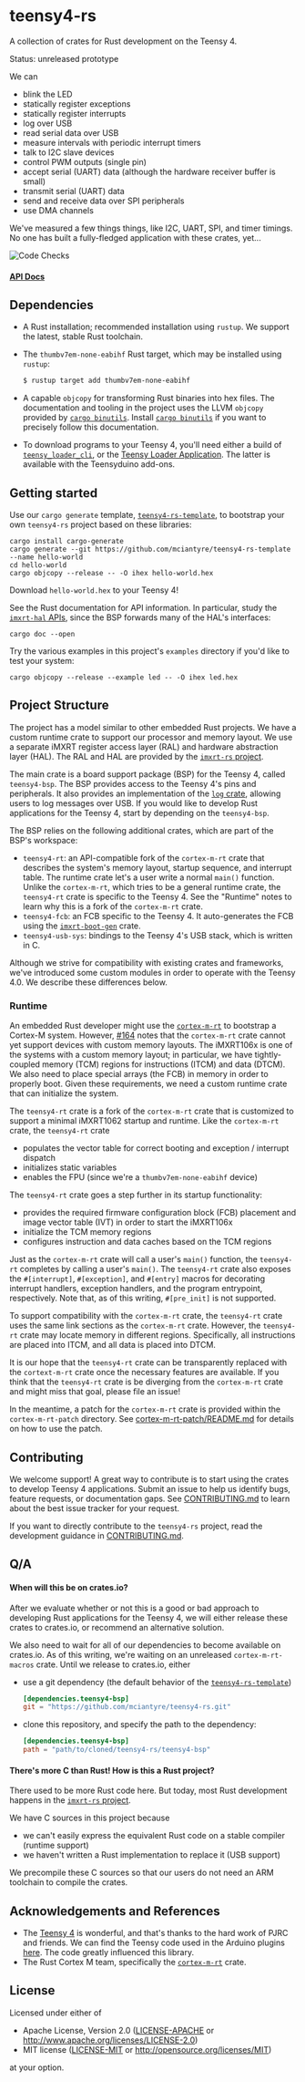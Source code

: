 # teensy4-rs

A collection of crates for Rust development on the Teensy 4.

Status: unreleased prototype

We can
- blink the LED
- statically register exceptions
- statically register interrupts
- log over USB
- read serial data over USB
- measure intervals with periodic interrupt timers
- talk to I2C slave devices
- control PWM outputs (single pin)
- accept serial (UART) data (although the hardware receiver buffer is small)
- transmit serial (UART) data
- send and receive data over SPI peripherals
- use DMA channels

We've measured a few things things, like I2C, UART, SPI, and timer timings. No one has built a fully-fledged application with these crates, yet...

![Code Checks](https://github.com/mciantyre/teensy4-rs/workflows/Code%20Checks/badge.svg)

#### [API Docs](https://mciantyre.github.io/teensy4-rs/)

## Dependencies

- A Rust installation; recommended installation using `rustup`. We support the latest, stable Rust toolchain.
- The `thumbv7em-none-eabihf` Rust target, which may be installed using `rustup`:

    ```bash
    $ rustup target add thumbv7em-none-eabihf
    ```

- A capable `objcopy` for transforming Rust binaries into hex files. The documentation and tooling in the project uses the LLVM `objcopy` provided by [`cargo binutils`]. Install [`cargo binutils`] if you want to precisely follow this documentation.

[`cargo binutils`]: https://github.com/rust-embedded/cargo-binutils

- To download programs to your Teensy 4, you'll need either a build of [`teensy_loader_cli`](https://github.com/PaulStoffregen/teensy_loader_cli), or the [Teensy Loader Application](https://www.pjrc.com/teensy/loader.html). The latter is available with the Teensyduino add-ons.

## Getting started

Use our `cargo generate` template, [`teensy4-rs-template`](https://github.com/mciantyre/teensy4-rs-template), to bootstrap your own `teensy4-rs` project based on these libraries:

```
cargo install cargo-generate
cargo generate --git https://github.com/mciantyre/teensy4-rs-template --name hello-world
cd hello-world
cargo objcopy --release -- -O ihex hello-world.hex
```

Download `hello-world.hex` to your Teensy 4!

See the Rust documentation for API information. In particular, study the [`imxrt-hal` APIs](https://docs.rs/imxrt-hal/0.3.0/imxrt_hal/), since the BSP forwards many of the HAL's interfaces:

```
cargo doc --open
```

Try the various examples in this project's `examples` directory if you'd like to test your system:

```
cargo objcopy --release --example led -- -O ihex led.hex
```

## Project Structure

The project has a model similar to other embedded Rust projects. We have a custom runtime crate to support our processor and memory layout. We use a separate iMXRT register access layer (RAL) and hardware abstraction layer (HAL). The RAL and HAL are provided by the [`imxrt-rs` project](https://github.com/imxrt-rs/imxrt-rs).

The main crate is a board support package (BSP) for the Teensy 4, called `teensy4-bsp`. The BSP provides access to the Teensy 4's pins and peripherals. It also provides an implementation of the [`log` crate](https://crates.io/crates/log), allowing users to log messages over USB. If you would like to develop Rust applications for the Teensy 4, start by depending on the `teensy4-bsp`.

The BSP relies on the following additional crates, which are part of the BSP's workspace:

- `teensy4-rt`: an API-compatible fork of the `cortex-m-rt` crate that describes the system's memory layout, startup sequence, and interrupt table. The runtime crate let's a user write a normal `main()` function. Unlike the `cortex-m-rt`, which tries to be a general runtime crate, the `teensy4-rt` crate is specific to the Teensy 4. See the "Runtime" notes to learn why this is a fork of the `cortex-m-rt` crate.
- `teensy4-fcb`: an FCB specific to the Teensy 4. It auto-generates the FCB using the [`imxrt-boot-gen`](https://github.com/imxrt-rs/imxrt-boot-gen) crate.
- `teensy4-usb-sys`: bindings to the Teensy 4's USB stack, which is written in C.

Although we strive for compatibility with existing crates and frameworks, we've introduced some custom modules in order to operate with the Teensy 4.0. We describe these differences below.

### Runtime

An embedded Rust developer might use the [`cortex-m-rt`](https://crates.io/crates/cortex-m-rt) to bootstrap a Cortex-M system. However, [#164](https://github.com/rust-embedded/cortex-m-rt/issues/164) notes that the `cortex-m-rt` crate cannot yet support devices with custom memory layouts. The iMXRT106x is one of the systems with a custom memory layout; in particular, we have tightly-coupled memory (TCM) regions for instructions (ITCM) and data (DTCM). We also need to place special arrays (the FCB) in memory in order to properly boot. Given these requirements, we need a custom runtime crate that can initialize the system.

The `teensy4-rt` crate is a fork of the `cortex-m-rt` crate that is customized to support a minimal iMXRT1062 startup and runtime. Like the `cortex-m-rt` crate, the `teensy4-rt` crate

- populates the vector table for correct booting and exception / interrupt dispatch
- initializes static variables
- enables the FPU (since we're a `thumbv7em-none-eabihf` device)

The `teensy4-rt` crate goes a step further in its startup functionality:

- provides the required firmware configuration block (FCB) placement and image vector table (IVT) in order to start the iMXRT106x
- initialize the TCM memory regions
- configures instruction and data caches based on the TCM regions

Just as the `cortex-m-rt` crate will call a user's `main()` function, the `teensy4-rt` completes by calling a user's `main()`. The `teensy4-rt` crate also exposes the `#[interrupt]`, `#[exception]`, and `#[entry]` macros for decorating interrupt handlers, exception handlers, and the program entrypoint, respectively. Note that, as of this writing, `#[pre_init]` is not supported.

To support compatibility with the `cortex-m-rt` crate, the `teensy4-rt` crate uses the same link sections as the `cortex-m-rt` crate. However, the `teensy4-rt` crate may locate memory in different regions. Specifically, all instructions are placed into ITCM, and all data is placed into DTCM.

It is our hope that the `teensy4-rt` crate can be transparently replaced with the `cortext-m-rt` crate once the necessary features are available. If you think that the `teensy4-rt` crate is be diverging from the `cortex-m-rt` crate and might miss that goal, please file an issue!

In the meantime, a patch for the `cortex-m-rt` crate is provided within the `cortex-m-rt-patch` directory. See [cortex-m-rt-patch/README.md](./cortex-m-rt-patch/README.md) for details on how to use the patch.

## Contributing

We welcome support! A great way to contribute is to start using the crates to develop Teensy 4 applications. Submit an issue to help us identify bugs, feature requests, or documentation gaps. See [CONTRIBUTING.md](CONTRIBUTING.md) to learn about the best issue tracker for your request.

If you want to directly contribute to the `teensy4-rs` project, read the development guidance in [CONTRIBUTING.md](CONTRIBUTING.md).

## Q/A

#### When will this be on crates.io?

After we evaluate whether or not this is a good or bad approach to developing Rust applications for the Teensy 4, we will either release these crates to crates.io, or recommend an alternative solution.

We also need to wait for all of our dependencies to become available on crates.io. As of this writing, we're waiting on an unreleased `cortex-m-rt-macros` crate. Until we release to crates.io, either

- use a git dependency (the default behavior of the [`teensy4-rs-template`](https://github.com/mciantyre/teensy4-rs-template))

    ```toml
    [dependencies.teensy4-bsp]
    git = "https://github.com/mciantyre/teensy4-rs.git"
    ```

- clone this repository, and specify the path to the dependency:

    ```toml
    [dependencies.teensy4-bsp]
    path = "path/to/cloned/teensy4-rs/teensy4-bsp"
    ```

#### There's more C than Rust! How is this a Rust project?

There used to be more Rust code here. But today, most Rust development happens in the [`imxrt-rs` project](https://github.com/imxrt-rs/imxrt-rs).

We have C sources in this project because

- we can't easily express the equivalent Rust code on a stable compiler (runtime support)
- we haven't written a Rust implementation to replace it (USB support)

We precompile these C sources so that our users do not need an ARM toolchain to compile the crates.

## Acknowledgements and References

- The [Teensy 4](https://www.pjrc.com/store/teensy40.html) is wonderful, and that's thanks to the hard work of PJRC and friends. We can find the Teensy code used in the Arduino plugins [here](https://github.com/PaulStoffregen/cores). The code greatly influenced this library.
- The Rust Cortex M team, specifically the [`cortex-m-rt`](https://github.com/rust-embedded/cortex-m-rt) crate.

## License

Licensed under either of

- Apache License, Version 2.0 ([LICENSE-APACHE](LICENSE-APACHE) or
  http://www.apache.org/licenses/LICENSE-2.0)
- MIT license ([LICENSE-MIT](LICENSE-MIT) or http://opensource.org/licenses/MIT)

at your option.
